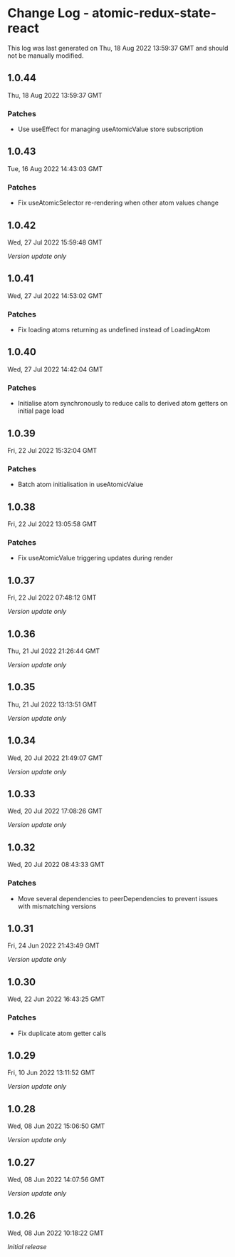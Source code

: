 # Change Log - atomic-redux-state-react

This log was last generated on Thu, 18 Aug 2022 13:59:37 GMT and should not be manually modified.

## 1.0.44
Thu, 18 Aug 2022 13:59:37 GMT

### Patches

- Use useEffect for managing useAtomicValue store subscription

## 1.0.43
Tue, 16 Aug 2022 14:43:03 GMT

### Patches

- Fix useAtomicSelector re-rendering when other atom values change

## 1.0.42
Wed, 27 Jul 2022 15:59:48 GMT

_Version update only_

## 1.0.41
Wed, 27 Jul 2022 14:53:02 GMT

### Patches

- Fix loading atoms returning as undefined instead of LoadingAtom

## 1.0.40
Wed, 27 Jul 2022 14:42:04 GMT

### Patches

- Initialise atom synchronously to reduce calls to derived atom getters on initial page load

## 1.0.39
Fri, 22 Jul 2022 15:32:04 GMT

### Patches

- Batch atom initialisation in useAtomicValue

## 1.0.38
Fri, 22 Jul 2022 13:05:58 GMT

### Patches

- Fix useAtomicValue triggering updates during render

## 1.0.37
Fri, 22 Jul 2022 07:48:12 GMT

_Version update only_

## 1.0.36
Thu, 21 Jul 2022 21:26:44 GMT

_Version update only_

## 1.0.35
Thu, 21 Jul 2022 13:13:51 GMT

_Version update only_

## 1.0.34
Wed, 20 Jul 2022 21:49:07 GMT

_Version update only_

## 1.0.33
Wed, 20 Jul 2022 17:08:26 GMT

_Version update only_

## 1.0.32
Wed, 20 Jul 2022 08:43:33 GMT

### Patches

- Move several dependencies to peerDependencies to prevent issues with mismatching versions

## 1.0.31
Fri, 24 Jun 2022 21:43:49 GMT

_Version update only_

## 1.0.30
Wed, 22 Jun 2022 16:43:25 GMT

### Patches

- Fix duplicate atom getter calls

## 1.0.29
Fri, 10 Jun 2022 13:11:52 GMT

_Version update only_

## 1.0.28
Wed, 08 Jun 2022 15:06:50 GMT

_Version update only_

## 1.0.27
Wed, 08 Jun 2022 14:07:56 GMT

_Version update only_

## 1.0.26
Wed, 08 Jun 2022 10:18:22 GMT

_Initial release_

